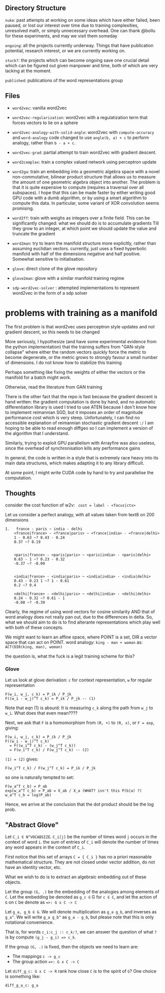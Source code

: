 Directory Structure
-------------------

`nuke`: past attempts at working on some ideas which have either failed, been paused, or lost our interest over time due to training complexities, unresolved math, or simply unnecessary overhead. One can thank @bollu for these experiments, and may we visit them someday

`ongoing`: all the projects currently underway. Things that have publication potential, research interest, or we are currently working on.

`stuck?`: the projects which can become ongoing save one crucial detail which can be figured out given manpower and time, both of which are very lacking at the moment.

`published`: publications of the word representations group


Files
-----

- `word2vec`: vanilla word2vec

- `word2vec-regularization`: word2vec with a regulatization term that forces
  vectors to lie on a sphere

- `word2vec-analogy-with-solid-angle`: word2vec with `compute-accuracy` and `word-analogy`
   code changed to use `angle(b, a) + c` to perform analogy, rather than `b - a + c`.


- `word2vec-grad`: partial attempt to train
word2vec with gradient descent. 



- `word2complex`: train a complex valued network using
 perceptron update

- `word2ga`: train an embedding into a geometric algebra space with a novel non-commutative, bilinear product structure that allows us to measure the amount of one geometric algebra object into another. The problem is that it is quite expensive to compute (requires a traversal over all subspaces). I hope that this can be made faster by either writing good GPU code with a dumb algorithm, or by using a smart algorithm to compute this data. In particular, some variant of XOR convolution seems promising. 

- `word2ff`: train with weighs as integers 
over a finite field. This can be significantly
changed: what we should do is to accumulate gradients
Till they grow to an integer, at which point we should update
the value and truncate the gradient



- `word2man`: try to learn the manifold 
structure more explicitly, rather than
assuming euclidian vectors. currently,
just uses a fixed hyperbolic manifold with
half of the dimensions negative and half
positive. Somewhat sensitive to initialisation.


- `glove`: direct clone of the glove repository


- `glove2man`: glove with a similar manifold training regime

- `sdp-word2vec-solver` : attempted implementations to represent word2vec in the form of a sdp solver

# problems with training as a manifold

The first problem is that word2vec uses perceptron style 
updates and not gradient descent, so this needs to be changed 

More seriously, I hypothesize (and have some experimental evidence
from the python implementation) that the training
suffers from "GAN-style collapse" where either
the random vectors quickly force the metric to become degenerate,
or the metric grows to strongly favour a small number of
dimensions. I do not know how to stabilize this training

Perhaps something like fixing the weights of either the vectors
or the manifold for a batch might work.

Otherwise, read the literature from GAN training

There is the other fact that the repo is fast because the
gradient descent is hand written: the gradient computation
is done by hand, and no automatic differentiation library is used 
I tried to use ATEN because I don't know how to
implement reimannian SGD, but it imposes an order of magnitude performance
cost which is very steep. Unfortunately, I can find no
accessible explanation of reimannian stochastic gradient
descent `:/` I am hoping to be able to read enough diffgeo
so I can implement a version of the algorithm that I
understand.

Similarly, trying to exploit GPU parallelism with
Arrayfire was also useless, since the overhead of
synchronisation kills any performance gains 

In general, the code is written in a style that is extremely
race heavy into its main data structures, which makes adapting
it to any library difficult. 

At some point, I might write CUDA code by hand to try
and parallelise the computation.


Thoughts
--------

consider the cost function of w2v:
 ` cost = label - <focus|ctx>`


Let us consider a perfect analogy, with all values
taken from text8 on 200 dimensions
```
1.   france - paris ~ india - delhi
    <france|france> - <france|paris> ~ <france|india> - <france|delhi>
    1 - 0.63 ~? 0.43 - 0.24 
    0.37 ~? 0.19


    <paris|france> - <paris|paris> ~ <paris|india> - <paris|delhi>
    0.63 - 1 ~? 0.23 - 0.32
    -0.37 ~? -0.09


    <india|france> - <india|paris> ~ <india|india> - <india|delhi>
    0.43 - 0.23 1 ~? 1 - 0.61
    0.2 ~? 0.4

    <delhi|france> - <delhi|paris> ~ <delhi|india> - <delhi|delhi>
    0.24 - 0.32 ~? 0.61 - 1
    -0.08 ~? -0.39
```

Clearly, the regime of using word vectors for cosine similarity AND
that of word analogy does not really pan out, due to the differences
in delta. So, what we should aim to do is to find alterante representations
which play well with both of these concepts.



We might want to learn an affine space, where POINT is a set,
DIR a vector space that can act on POINT. 
word analogy: `king - man + woman`
as: `ACT(DIR(king, man), woman)`

the question is, what the fuck is a legit training scheme for this?

### Glove

Let us look at glove derivation: `c` for context representation, `w`
for regular representation

```
F(w_i, w_j, c_k) = P_ik / P_jk
F((w_i - w_j)^T c_k) = P_ik / P_jk -- (1)
```
Note that eqn (1) is absurd: It is measuring `c_k` along the path from
`w_j` to `w_i`. What does that even mean????


Next, we ask that `F` is a homomorphism from `(R, +)` to `(R, x)`,
or `F = exp`, giving:
```
F(w_i, w_j, c_k) = P_ik / P_jk
F((w_i - w_j)^T c_k) 
  = F((w_i^T c_k) - (w_j^T c_k)) 
  = F(w_i^T c_k) / F(w_j^T c_k) -- (2)
```

`(1) = (2)` gives:

```
F(w_i^T c_k) / F(w_j^T c_k) = P_ik / P_jk
```

so one is naturally tempted to set:

```
F(w_a^T c_b) = P_ab
exp(w_a^T c_b) = P_ab = X_ab / X_a (WHAT? isn't this P(b|a) ?)
w_a^T c_b = log(P_ab)
```

Hence, we arrive at the conclusion that the dot product should be
the log prob.

## "Abstract Glove"


Let `C_i ∈ N^VOCABSIZE`.
`C_i[j]` be the number of times word `j` occurs in the context of word `i`.
the sum of entries of `C_i` will denote the number of times any word appears in
the context of `C_i`.

First notice that this set of arrays `C = { C_i }` has no a priori reasonable
mathematical structure. They are not closed under vector addition, do 
not have an identity vector, etc. 

What we wish to do is to extract an algebraic embedding out of these objects.

Let the group `(G, .)` be the embedding of the analogies among elements of `C`.
Let the embedding be denoted as `g_c ∈` G for `c ∈ C`, and let the
action of `G` on `C` be denote as `=>: G x C -> C`

Let `g_a, g_b ∈ G`. We will denote multiplication as `g_a g_b`, and inverses
as `g_a^`. We will write `g_a g_b^` as `g_a - g_b`, but please note that
this is only notational convenience.

That is, for words `c_i:c_j :: c_k:?`, we can answer the question of what
`?` is by compute `(g_j - g_i) => c_k`. 

If the group `(G, .)` is fixed, then the objects we need to learn are:
- The mappings `c -> g_c`
- The group action `=>: G x C -> C`

Let `diff_g_c: G x C -> R` rank how close `C` is to the spirit of `G`? One
choice is something like:

```
diff_g_a_c: g_a
```

